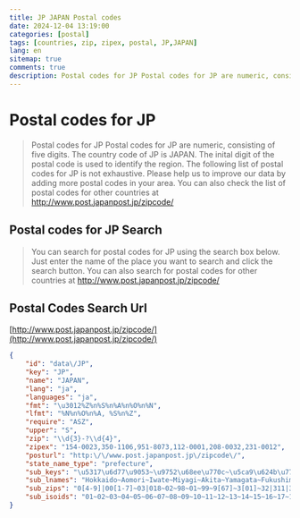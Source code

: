 ```yaml
---
title: JP JAPAN Postal codes 
date: 2024-12-04 13:19:00
categories: [postal]
tags: [countries, zip, zipex, postal, JP,JAPAN]
lang: en
sitemap: true
comments: true
description: Postal codes for JP Postal codes for JP are numeric, consisting of five digits. The country code of JP is JAPAN. The inital digit of the postal code is used to identify the region. The following list of postal codes for JP is not exhaustive. Please help us to improve our data by adding more postal codes in your area. You can also check the list of postal codes for other countries at http://www.post.japanpost.jp/zipcode/
---
```


# Postal codes for JP
> Postal codes for JP Postal codes for JP are numeric, consisting of five digits. The country code of JP is JAPAN. The inital digit of the postal code is used to identify the region. The following list of postal codes for JP is not exhaustive. Please help us to improve our data by adding more postal codes in your area. You can also check the list of postal codes for other countries at http://www.post.japanpost.jp/zipcode/

## Postal codes for JP Search 
> You can search for postal codes for JP using the search box below. Just enter the name of the place you want to search and click the search button. You can also search for postal codes for other countries at http://www.post.japanpost.jp/zipcode/

## Postal Codes Search Url

[http://www.post.japanpost.jp/zipcode/](http://www.post.japanpost.jp/zipcode/)
```json
{
    "id": "data\/JP",
    "key": "JP",
    "name": "JAPAN",
    "lang": "ja",
    "languages": "ja",
    "fmt": "\u3012%Z%n%S%n%A%n%O%n%N",
    "lfmt": "%N%n%O%n%A, %S%n%Z",
    "require": "ASZ",
    "upper": "S",
    "zip": "\\d{3}-?\\d{4}",
    "zipex": "154-0023,350-1106,951-8073,112-0001,208-0032,231-0012",
    "posturl": "http:\/\/www.post.japanpost.jp\/zipcode\/",
    "state_name_type": "prefecture",
    "sub_keys": "\u5317\u6d77\u9053~\u9752\u68ee\u770c~\u5ca9\u624b\u770c~\u5bae\u57ce\u770c~\u79cb\u7530\u770c~\u5c71\u5f62\u770c~\u798f\u5cf6\u770c~\u8328\u57ce\u770c~\u6803\u6728\u770c~\u7fa4\u99ac\u770c~\u57fc\u7389\u770c~\u5343\u8449\u770c~\u6771\u4eac\u90fd~\u795e\u5948\u5ddd\u770c~\u65b0\u6f5f\u770c~\u5bcc\u5c71\u770c~\u77f3\u5ddd\u770c~\u798f\u4e95\u770c~\u5c71\u68a8\u770c~\u9577\u91ce\u770c~\u5c90\u961c\u770c~\u9759\u5ca1\u770c~\u611b\u77e5\u770c~\u4e09\u91cd\u770c~\u6ecb\u8cc0\u770c~\u4eac\u90fd\u5e9c~\u5927\u962a\u5e9c~\u5175\u5eab\u770c~\u5948\u826f\u770c~\u548c\u6b4c\u5c71\u770c~\u9ce5\u53d6\u770c~\u5cf6\u6839\u770c~\u5ca1\u5c71\u770c~\u5e83\u5cf6\u770c~\u5c71\u53e3\u770c~\u5fb3\u5cf6\u770c~\u9999\u5ddd\u770c~\u611b\u5a9b\u770c~\u9ad8\u77e5\u770c~\u798f\u5ca1\u770c~\u4f50\u8cc0\u770c~\u9577\u5d0e\u770c~\u718a\u672c\u770c~\u5927\u5206\u770c~\u5bae\u5d0e\u770c~\u9e7f\u5150\u5cf6\u770c~\u6c96\u7e04\u770c",
    "sub_lnames": "Hokkaido~Aomori~Iwate~Miyagi~Akita~Yamagata~Fukushima~Ibaraki~Tochigi~Gunma~Saitama~Chiba~Tokyo~Kanagawa~Niigata~Toyama~Ishikawa~Fukui~Yamanashi~Nagano~Gifu~Shizuoka~Aichi~Mie~Shiga~Kyoto~Osaka~Hyogo~Nara~Wakayama~Tottori~Shimane~Okayama~Hiroshima~Yamaguchi~Tokushima~Kagawa~Ehime~Kochi~Fukuoka~Saga~Nagasaki~Kumamoto~Oita~Miyazaki~Kagoshima~Okinawa",
    "sub_zips": "0[4-9]|00[1-7]~03|018~02~98~01~99~9[67]~3[01]~32|311|349~37|38[49]~3[3-6]~2[6-9]~1[0-8]|19[0-8]|20~2[1-5]|199~9[45]|389~93~92|939~91|922~40~3[89]|949~50~4[1-9]~4[4-9]|431~51|498|647~52~6[0-2]|520~5[3-9]|618|630~6[5-7]|563~63|64[78]~64|519~68~69|68[45]~7[01]~7[23]~7[45]~77~76~79~78~8[0-3]|871~84~85|81[17]|848~86~87|839~88~89~90",
    "sub_isoids": "01~02~03~04~05~06~07~08~09~10~11~12~13~14~15~16~17~18~19~20~21~22~23~24~25~26~27~28~29~30~31~32~33~34~35~36~37~38~39~40~41~42~43~44~45~46~47"
}
```
